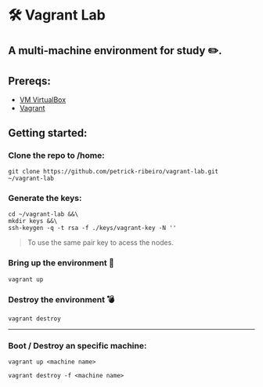# :hammer_and_wrench: Vagrant Lab

## A multi-machine environment for study ✏️.

## Prereqs:
- [VM VirtualBox](https://www.virtualbox.org/wiki/Downloads)
- [Vagrant](https://www.vagrantup.com/downloads)

## Getting started:
### Clone the repo to /home:
``` shell
git clone https://github.com/petrick-ribeiro/vagrant-lab.git ~/vagrant-lab
```

### Generate the keys:
``` shell
cd ~/vagrant-lab &&\
mkdir keys &&\
ssh-keygen -q -t rsa -f ./keys/vagrant-key -N ''
```
> To use the same pair key to acess the nodes.

### Bring up the environment :rocket:
``` shell
vagrant up
```
### Destroy the environment 💣
``` shell
vagrant destroy
```
---

### Boot / Destroy an specific machine:
``` shell
vagrant up <machine name>

vagrant destroy -f <machine name>
``` 
